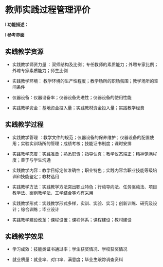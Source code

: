 # 教师实践过程管理评价

l  **功能描述：**

l  **参考界面**


## 实践教学资源


* 实践教学师资力量 ：双师结构及比例；专任教师的素质能力；外聘专家比例；外聘专家素质能力；师生比例

* 实践教学环境： 教学环境的生产性程度；教学场所的职场氛围；教学场所的空间条件

* 仪器设备：仪器设备率；仪器设备先进性；仪器设备的使用性能

* 实践教学资金：基地资金投入量；实践教材资金投入量；实践教学经费


## 实践教学过程

* 实践教学管理 ：教学文件的规范；仪器设备的保养维护；仪器设备的配置使用；实验实训场所的管理；成绩考核；技能证书制度；课时安排

* 实践教学态度：实践准备；熟悉职责；指导认真；教学仪态端正；精神饱满程度；善于与学生沟通

* 实践教学内容：教学目标定位准确性；职业特色；实践内容含职业技能等级培训和技能鉴定；教材选用

* 实践教学方法：实践教学方法突出职业特色；行动导向法、任务驱动法、项目教学法、案例教学法、工学结合等均有采用

* 实践教学形式：实践教学形式多样，实训、实验、实习；创新训练、研究及设计；综合训练；毕业设计

* 实践教学建设改革：课程设置；课程体系；课程建设；教材建设

## 实践教学效果

* 学习成效：技能类证书通过率；学生获奖情况、学校获奖情况

* 就业质量：就业率、对口率、满意度；毕业生跟踪调查资料
